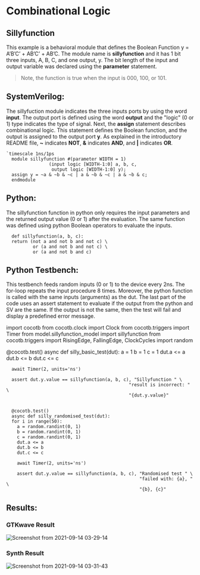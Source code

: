 # Combinational Logic
## Sillyfunction
This example is a behavioral module that defines the Boolean Function y = A’B’C’ + AB’C’ + AB’C. 
The module name is **sillyfunction** and it has 1 bit three inputs, A, B, C, and one output, y. 
The bit length of the input and output variable was declared using the **parameter** statement.

>Note, the function is true when the input is 000, 100, or 101.

## SystemVerilog:
The sillyfuction module indicates the three inputs ports by using the word **input**. 
The output port is defined using the word **output** and the "logic" (0 or 1) type indicates 
the type of signal. 
Next, the **assign** statement describes combinational logic. This statement defines the Boolean function, and the output is 
assigned to the output port **y**. As explained in the introductory README file, **~** indicates **NOT**, **&** indicates
**AND**, and **|** indicates **OR**.


    `timescale 1ns/1ps
      module sillyfunction #(parameter WIDTH = 1)
                    (input logic [WIDTH-1:0] a, b, c,
                     output logic [WIDTH-1:0] y);
      assign y = ~a & ~b & ~c | a & ~b & ~c | a & ~b & c;
      endmodule
      
## Python:

The sillyfunction function in python only requires the input parameters and the returned output value (0 or 1) after the evaluation. 
The same function was defined using python Boolean operators to evaluate the inputs.

      def sillyfunction(a, b, c):
      return (not a and not b and not c) \
              or (a and not b and not c) \
              or (a and not b and c)
              
## Python Testbench:

This testbench feeds random inputs (0 or 1) to the device every 2ns. 
The for-loop repeats the input procedure 8 times. Moreover, the python function is called
with the same inputs (arguments) as the dut. The last part of the code uses an assert 
statement to evaluate if the output from the python and SV are the same. If the output is
not the same, then the test will fail and display a predefined error message. 
  
  import cocotb
  from cocotb.clock import Clock
  from cocotb.triggers import Timer
  from model.sillyfunction_model import sillyfunction
  from cocotb.triggers import RisingEdge, FallingEdge, ClockCycles
  import random

  @cocotb.test()
  async def silly_basic_test(dut):
      a = 1
      b = 1
      c = 1
      dut.a <= a
      dut.b <= b
      dut.c <= c

      await Timer(2, units='ns')

      assert dut.y.value == sillyfunction(a, b, c), "Sillyfunction " \
                                                  "result is incorrect: " \
                                                  "{dut.y.value}"


      @cocotb.test()
      async def silly_randomised_test(dut):
      for i in range(50):
        a = random.randint(0, 1)
        b = random.randint(0, 1)
        c = random.randint(0, 1)
        dut.a <= a
        dut.b <= b
        dut.c <= c

        await Timer(2, units='ns')

        assert dut.y.value == sillyfunction(a, b, c), "Randomised test " \
                                                      "failed with: {a}, " \
                                                      "{b}, {c}"

## Results:
### GTKwave Result
![Screenshot from 2021-09-14 03-29-14](https://user-images.githubusercontent.com/88589656/133184859-a7942c13-c5f5-4709-aa5f-6badfb5c52ac.png)

### Synth Result
![Screenshot from 2021-09-14 03-31-43](https://user-images.githubusercontent.com/88589656/133185051-3c8aafcb-db7a-462b-9c11-880e5aa67cb0.png)
